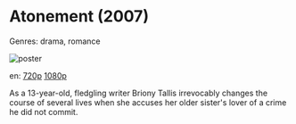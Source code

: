 # Atonement (2007)

Genres: drama, romance

![poster](http://image.tmdb.org/t/p/w500/quaWuwYZd8IbZMCOhW3CZEvyCWJ.jpg)

en:
  [720p](magnet:?xt=urn:btih:C06CCBD0CE2395BC3348E1E40AAEDC9D5746C04C&tr=udp://glotorrents.pw:6969/announce&tr=udp://tracker.opentrackr.org:1337/announce&tr=udp://torrent.gresille.org:80/announce&tr=udp://tracker.openbittorrent.com:80&tr=udp://tracker.coppersurfer.tk:6969&tr=udp://tracker.leechers-paradise.org:6969&tr=udp://p4p.arenabg.ch:1337&tr=udp://tracker.internetwarriors.net:1337)
  [1080p](magnet:?xt=urn:btih:9C2BD436EC20365181DF7F9D25BBF6D9D195CA06&tr=udp://glotorrents.pw:6969/announce&tr=udp://tracker.opentrackr.org:1337/announce&tr=udp://torrent.gresille.org:80/announce&tr=udp://tracker.openbittorrent.com:80&tr=udp://tracker.coppersurfer.tk:6969&tr=udp://tracker.leechers-paradise.org:6969&tr=udp://p4p.arenabg.ch:1337&tr=udp://tracker.internetwarriors.net:1337)
  


As a 13-year-old, fledgling writer Briony Tallis irrevocably changes the course of several lives when she accuses her older sister's lover of a crime he did not commit.
